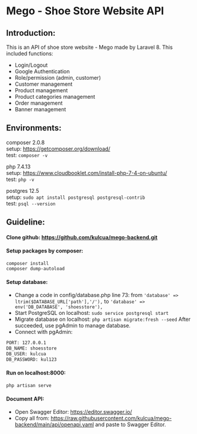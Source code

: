 # Mego - Shoe Store Website API
## Introduction:
This is an API of shoe store website - Mego made by Laravel 8. This included functions:
- Login/Logout
- Google Authentication
- Role/permission (admin, customer)
- Customer management
- Product management
- Product categories management
- Order management
- Banner management

## Environments:
composer 2.0.8
<br/>
setup: https://getcomposer.org/download/
<br/>
test: `composer -v`

php 7.4.13
<br/>
setup: https://www.cloudbooklet.com/install-php-7-4-on-ubuntu/
<br/>
test: `php -v`

postgres 12.5
<br/>
setup: `sudo apt install postgresql postgresql-contrib`
<br/>
test: `psql --version`

## Guideline:
#### Clone github: https://github.com/kulcua/mego-backend.git

#### Setup packages by composer: 
    composer install
    composer dump-autoload

#### Setup database:
- Change a code in config/database.php line 73:
        from `'database' => ltrim($DATABASE_URL['path'],'/'),`
        to `'database' => env('DB_DATABASE', 'shoesstore'),`
- Start PostgreSQL on localhost:
    `sudo service postgresql start`
- Migrate database on localhost:
    `php artisan migrate:fresh --seed`
    After succeeded, use pgAdmin to manage database.
- Connect with pgAdmin:
```sh
PORT: 127.0.0.1
DB_NAME: shoesstore
DB_USER: kulcua
DB_PASSWORD: kul123
```

#### Run on localhost:8000: 
`php artisan serve`
#### Document API:
- Open Swagger Editor: https://editor.swagger.io/
- Copy all from: https://raw.githubusercontent.com/kulcua/mego-backend/main/api/openapi.yaml and paste to Swagger Editor.
